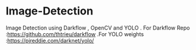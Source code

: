 # Image-Detection
Image Detection using Darkflow , OpenCV and YOLO . For Darkflow Repo :https://github.com/thtrieu/darkflow .For YOLO weights :https://pjreddie.com/darknet/yolo/
